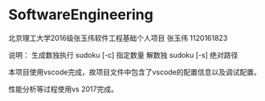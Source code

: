 ﻿# SoftwareEngineering
北京理工大学2016级张玉伟软件工程基础个人项目
张玉伟 1120161823

说明：
生成数独执行 sudoku [-c] 指定数量
解数独 sudoku [-s] 绝对路径

本项目使用vscode完成，故项目文件中包含了vscode的配置信息以及调试配置。

性能分析等过程使用vs 2017完成。